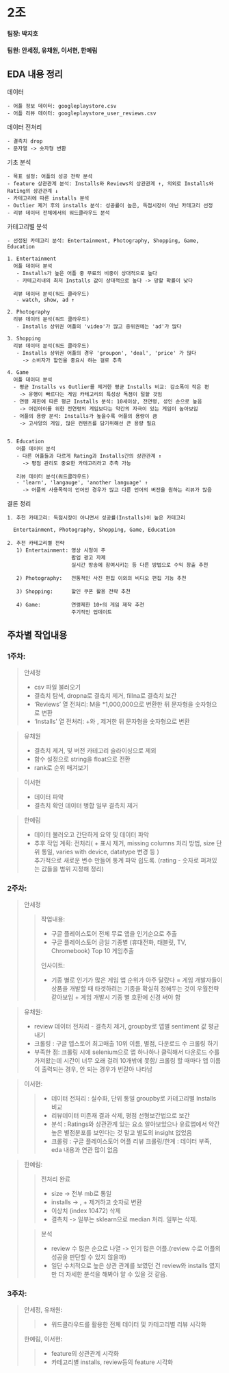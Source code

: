 # 2조
  
#### 팀장: 박지호
#### 팀원: 안세정, 유채원, 이서현, 한예림  
## EDA 내용 정리

데이터  

    - 어플 정보 데이터: googleplaystore.csv 
    - 어플 리뷰 데이터: googleplaystore_user_reviews.csv  
 
데이터 전처리  

    - 결측치 drop  
    - 문자열 -> 숫자형 변환 


기초 분석  

    - 목표 설정: 어플의 성공 전략 분석  
    - feature 상관관계 분석: Installs와 Reviews의 상관관계 ↑, 의외로 Installs와 Rating의 상관관계 ↓  
    - 카테고리에 따른 installs 분석  
    - Outlier 제거 후의 installs 분석: 성공률이 높은, 독점시장이 아닌 카테고리 선정
    - 리뷰 데이터 전체에서의 워드클라우드 분석
    
카테고리별 분석  
    
    - 선정된 카테고리 분석: Entertainment, Photography, Shopping, Game, Education 
    
    1. Entertainment
      어플 데이터 분석
       - Installs가 높은 어플 중 무료의 비중이 상대적으로 높다  
       - 카테고리내의 최저 Installs 값이 상대적으로 높다 -> 망할 확률이 낮다
       
      리뷰 데이터 분석(워드 클라우드)
       - watch, show, ad ↑
    
    2. Photography
      리뷰 데이터 분석(워드 클라우드)
       - Installs 상위권 어플의 'video'가 많고 중위권에는 'ad'가 많다
    
    3. Shopping 
      리뷰 데이터 분석(워드 클라우드)
       - Installs 상위권 어플의 경우 'groupon', 'deal', 'price' 가 많다
         -> 소비자가 할인을 중요시 하는 걸로 추측
    
    4. Game  
      어플 데이터 분석
      - 평균 Installs vs Outlier를 제거한 평균 Installs 비교: 감소폭이 작은 편
        -> 유행이 빠르다는 게임 카테고리의 특성상 독점이 덜할 것임 
      - 연령 제한에 따른 평균 Installs 분석: 10세이상, 전연령, 성인 순으로 높음
        -> 어린아이를 위한 전연령의 게임보다는 약간의 자극이 있는 게임이 높아보임
      - 어플의 용량 분석: Installs가 높을수록 어플의 용량이 큼
        -> 고사양의 게임, 많은 컨텐츠를 담기위해선 큰 용량 필요
       
      
    5. Education
       어플 데이터 분석
       - 다른 어플들과 다르게 Rating과 Installs간의 상관관계 ↑
         -> 평점 관리도 중요한 카테고리라고 추측 가능
         
       리뷰 데이터 분석(워드클라우드)
       - 'learn', 'langauge', 'another language' ↑ 
         -> 어플의 사용목적이 언어인 경우가 많고 다른 언어의 버전을 원하는 리뷰가 많음

결론 정리  

    1. 추천 카테고리: 독점시장이 아니면서 성공률(Installs)이 높은 카테고리
      
      Entertainment, Photography, Shopping, Game, Education
      
    2. 추천 카테고리별 전략 
       1) Entertainment: 영상 시청이 주
                         팝업 광고 자제
                         실시간 방송에 참여시키는 등 다른 방법으로 수익 창출 추천
       
       2) Photography:   전통적인 사진 편집 이외의 비디오 편집 기능 추천
       
       3) Shopping:      할인 쿠폰 활용 전략 추천
       
       4) Game:          연령제한 10+의 게임 제작 추천
                         주기적인 업데이트
                         
                         
                         
                         
                         

        

## 주차별 작업내용  
### 1주차:  
> 안세정
> - csv 파일 불러오기  
> - 결측치 탐색, dropna로 결측치 제거, fillna로 결측치 보간  
> - ‘Reviews’ 열 전처리: M을 *1,000,000으로 변환한 뒤 문자형을 숫자형으로 변환
> - ‘Installs’ 열 전처리: +와 , 제거한 뒤 문자형을 숫자형으로 변환  
  
> 유채원
> - 결측치 제거, 및 버전 카테고리 슬라이싱으로 제외
> - 함수 설정으로 string을 float으로 전환
> - rank로 순위 매겨보기
  
> 이서현
> - 데이터 파악
> - 결측치 확인 데이터 병합 일부 결측치 제거

> 한예림
> - 데이터 불러오고 간단하게 요약 및 데이터 파악
> - 추후 작업 계획: 전처리( + 표시 제거, missing columns 처리 방법, size 단위 통일, varies with device, datatype 변경 등 )  
추가적으로 새로운 변수 만들어 통계 파악 쉽도록. (rating - 숫자로 퍼져있는 값들을 범위 지정해 정리)
  
  ### 2주차:  
  
> 안세정  
> > 작업내용:   
> > - 구글 플레이스토어 전체 무료 앱을 인기순으로 추출  
> > - 구글 플레이스토어 금일 기종별 (휴대전화, 태블릿, TV, Chromebook) Top 10 게임추출  
> >
> > 인사이트:  
> > - 기종 별로 인기가 많은 게임 앱 순위가 아주 달랐다 = 게임 개발자들이 상품을 개발할 때 타겟하려는 기종을 확실히 정해두는 것이 우월전략 같아보임 + 게임 개발시 기종 별 호환에 신경 써야 함

> 유채원:  
> - review 데이터 전처리 - 결측치 제거, groupby로 앱별 sentiment 값 평균 내기
> - 크롤링 : 구글 앱스토어 최고매출 10위 이름, 별점, 다운로드 수 크롤링 하기
> - 부족한 점: 크롤링 시에 selenium으로 앱 하나하나 클릭해서 다운로드 수를 가져왔는데 시간이 너무 오래 걸려 10개밖에 못함/ 크롤링 할 때마다 앱 이름이 출력되는 경우, 안 되는 경우가 번갈아 나타남

> 이서현:  
> > - 데이터 전처리 : 실수화, 단위 통일 groupby로 카테고리별 Installs 비교
> > - 리뷰데이터 미존재 결과 삭제, 평점 선형보간법으로 보간
> > - 분석 : Ratings와 상관관계 있는 요소 알아보았으나 유료앱에서 약간 높은 별점분포를 보인다는 것 말고 별도의 insight 없었음 
> > - 크롤링 : 구글 플레이스토어 어플 리뷰 크롤링/한계 : 데이터 부족, eda 내용과 연관 많이 없음

> 한예림:  
> > 전처리 완료
> > - size -> 전부 mb로 통일
> > - installs -> , + 제거하고 숫자로 변환
> > - 이상치 (index 10472) 삭제
> > - 결측치 -> 일부는 sklearn으로 median 처리. 일부는 삭제.
>
> > 분석
> > - review 수 많은 순으로 나열 -> 인기 많은 어플.(review 수로 어플의 성공을 판단할 수 있지 않을까)
> > - 일단 수치적으로 높은 상관 관계를 보였던 건 review와 installs 였지만 더 자세한 분석을 해봐야 알 수 있을 것 같음.

  ### 3주차:  
  
> 안세정, 유채원: 
> > - 워드클라우드를 활용한 전체 데이터 및 카테고리별 리뷰 시각화
>
> 한예림, 이서현:
> > - feature의 상관관계 시각화  
> > - 카테고리별 installs, review등의 feature 시각화
